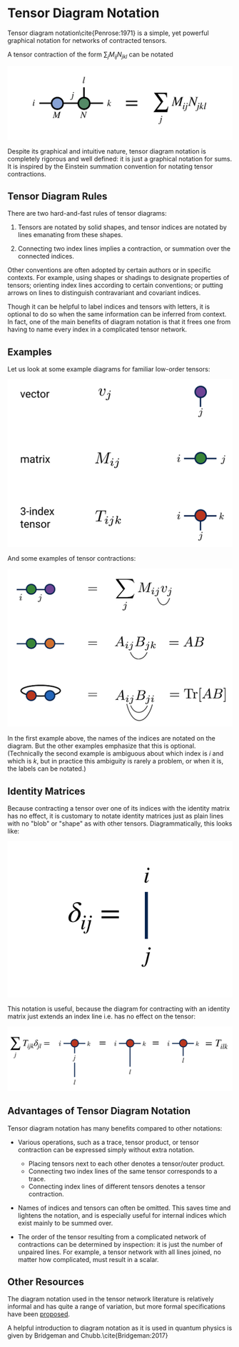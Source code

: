 # Tensor Diagram Notation

Tensor diagram notation\cite{Penrose:1971} is a simple, yet powerful
graphical notation for networks of contracted tensors.

A tensor contraction of the form $\sum_j M_{ij} N_{jkl}$ can be notated 

![medium](generic_diagram.png)

Despite its graphical and intuitive nature, tensor diagram notation
is completely rigorous and well defined: it is just a graphical
notation for sums. It is inspired by
the Einstein summation convention for notating tensor contractions.

## Tensor Diagram Rules

There are two hard-and-fast rules of tensor diagrams:

1. Tensors are notated by solid shapes, and tensor indices
   are notated by lines emanating from these shapes.

2. Connecting two index lines implies a contraction, or summation
   over the connected indices.

Other conventions are often adopted by certain
authors or in specific contexts. For example, using shapes or 
shadings to designate properties of tensors;
orienting index lines according to certain conventions;
or putting arrows on lines to distinguish
contravariant and covariant indices.

Though it can be helpful to label indices and tensors
with letters, it is optional to do so when the same information
can be inferred from context. In fact, one of the main
benefits of diagram notation is that it frees one
from having to name every index in a complicated 
tensor network.


## Examples

Let us look at some example diagrams for familiar low-order tensors:

![medium](tensor_diagrams.png)

And some examples of tensor contractions:

![medium](sample_contractions.png)

In the first example above, the names of the indices are
notated on the diagram. But the other examples emphasize that this
is optional. (Technically the second example is ambiguous about
which index is $i$ and which is $k$, but in practice this ambiguity
is rarely a problem, or when it is, the labels can be notated.)

## Identity Matrices

Because contracting a tensor over one of its indices with the
identity matrix has no effect, it is customary to notate 
identity matrices just as plain lines with no "blob" or "shape"
as with other tensors. Diagrammatically, this looks like:

![small](identity_diagram.png)

This notation is useful, because the diagram for contracting with
an identity matrix just extends an index line i.e. has no effect
on the tensor:

![large](identity_contraction.png)

## Advantages of Tensor Diagram Notation

Tensor diagram notation has many benefits compared to other notations:

- Various operations, such as a trace, tensor product, or tensor contraction
  can be expressed simply without extra notation.

  * Placing tensors next to each other denotes a tensor/outer product.
  * Connecting two index lines of the same tensor corresponds to a trace.
  * Connecting index lines of different tensors denotes a tensor contraction.

- Names of indices and tensors can often be omitted. This saves
  time and lightens the notation, and is 
  especially useful for internal indices which exist 
  mainly to be summed over.

- The order of the tensor resulting from a complicated network of 
  contractions can be determined by inspection: it is just the number of
  unpaired lines. For example, a tensor network with all lines joined, no
  matter how complicated, must result in a scalar.

## Other Resources

The diagram notation used in the tensor network literature is relatively 
informal and has quite a range of variation, but more formal
specifications have been [proposed](https://en.wikipedia.org/wiki/Penrose_graphical_notation).

A helpful introduction to diagram notation as it is used in quantum physics is
given by Bridgeman and Chubb.\cite{Bridgeman:2017}

<!-- TODO:
* Give pictorial examples of operations from math/stats tensor literature 
  drawn as tensor diagrams:
  - n-mode product $\times_n$ (contraction of a matrix with one of the indices)
  - matricization (just grouping indices)
  - tracing index pairs
  - tensor/outer product (just placing tensors next to each other)
  
-->

